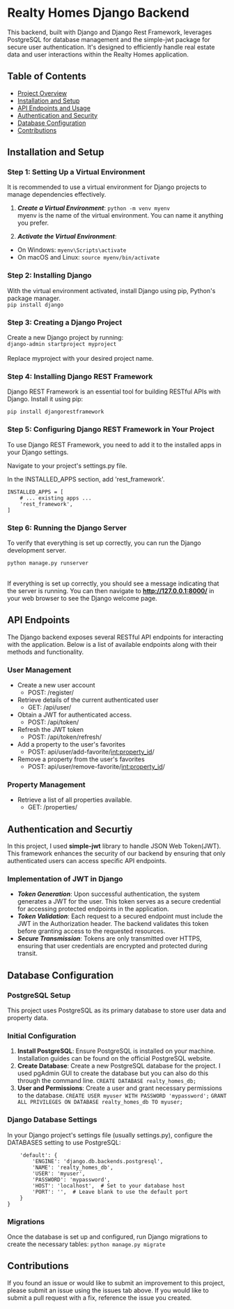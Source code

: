 # Realty Homes Django Backend

This backend, built with Django and Django Rest Framework, leverages PostgreSQL for database management and the simple-jwt package for secure user authentication. It's designed to efficiently handle real estate data and user interactions within the Realty Homes application.
 
## Table of Contents
- [Project Overview](#project-overview)
- [Installation and Setup](#installation-and-setup)
- [API Endpoints and Usage](#api-endpoints)
- [Authentication and Security](#authentication-and-security)
- [Database Configuration](#database-configuration)
- [Contributions](#contributions)

## Installation and Setup

### Step 1: Setting Up a Virtual Environment
It is recommended to use a virtual environment for Django projects to manage dependencies effectively.

1. ***Create a Virtual Environment***: 
`python -m venv myenv` <br>
myenv is the name of the virtual environment. You can name it anything you prefer.

2. ***Activate the Virtual Environment***:

- On Windows:
`
myenv\Scripts\activate
`
- On macOS and Linux:
`
source myenv/bin/activate
`
### Step 2: Installing Django
With the virtual environment activated, install Django using pip, Python's package manager. <br>
`
pip install django
`
### Step 3: Creating a Django Project
Create a new Django project by running: <br>
`
django-admin startproject myproject
`
<br>
<br>
Replace myproject with your desired project name.

### Step 4: Installing Django REST Framework
Django REST Framework is an essential tool for building RESTful APIs with Django. Install it using pip: <br>

`
pip install djangorestframework
`
### Step 5: Configuring Django REST Framework in Your Project
To use Django REST Framework, you need to add it to the installed apps in your Django settings.

Navigate to your project's settings.py file.

In the INSTALLED_APPS section, add 'rest_framework'.

```
INSTALLED_APPS = [
    # ... existing apps ...
    'rest_framework',
]
```

### Step 6: Running the Django Server
To verify that everything is set up correctly, you can run the Django development server.

`
python manage.py runserver
`
<br>
<br>

If everything is set up correctly, you should see a message indicating that the server is running. You can then navigate to **http://127.0.0.1:8000/** in your web browser to see the Django welcome page.

## API Endpoints
The Django backend exposes several RESTful API endpoints for interacting with the application. Below is a list of available endpoints along with their methods and functionality.


### User Management
- Create a new user account
  - POST:  /register/
- Retrieve details of the current authenticated user
  - GET: /api/user/
- Obtain a JWT for authenticated access.
  - POST: /api/token/
- Refresh the JWT token
  - POST: /api/token/refresh/
- Add a property to the user's favorites
  - POST: api/user/add-favorite/<int:property_id>/
- Remove a property from the user's favorites
  - POST: api/user/remove-favorite/<int:property_id>/ 

### Property Management
- Retrieve a list of all properties available.
  - GET: /properties/
 
## Authentication and Securtiy
In this project, I used **simple-jwt** library to handle JSON Web Token(JWT). This framework enhances the security of our backend by ensuring that only authenticated users can access specific API endpoints.

### Implementation of JWT in Django
- ***Token Generation***: Upon successful authentication, the system generates a JWT for the user. This token serves as a secure credential for accessing protected endpoints in the application.
- ***Token Validation***: Each request to a secured endpoint must include the JWT in the Authorization header. The backend validates this token before granting access to the requested resources.
- ***Secure Transmission***: Tokens are only transmitted over HTTPS, ensuring that user credentials are encrypted and protected during transit.

## Database Configuration

### PostgreSQL Setup
This project uses PostgreSQL as its primary database to store user data and property data.
### Initial Configuration
1. **Install PostgreSQL**: Ensure PostgreSQL is installed on your machine. Installation guides can be found on the official PostgreSQL website.
2. **Create Database**: Create a new PostgreSQL database for the project. I used pgAdmin GUI to create the database but you can also do this through the command line.
  `CREATE DATABASE realty_homes_db;`
3. **User and Permissions**: Create a user and grant necessary permissions to the database.
   `CREATE USER myuser WITH PASSWORD 'mypassword';`
`GRANT ALL PRIVILEGES ON DATABASE realty_homes_db TO myuser;
`

### Django Database Settings
In your Django project's settings file (usually settings.py), configure the DATABASES setting to use PostgreSQL:
```DATABASES = {
    'default': {
        'ENGINE': 'django.db.backends.postgresql',
        'NAME': 'realty_homes_db',
        'USER': 'myuser',
        'PASSWORD': 'mypassword',
        'HOST': 'localhost',  # Set to your database host
        'PORT': '',  # Leave blank to use the default port
    }
}
```

### Migrations
Once the database is set up and configured, run Django migrations to create the necessary tables:
`python manage.py migrate`

## Contributions
If you found an issue or would like to submit an improvement to this project, please submit an issue using the issues tab above. If you would like to submit a pull request with a fix, reference the issue you created.
